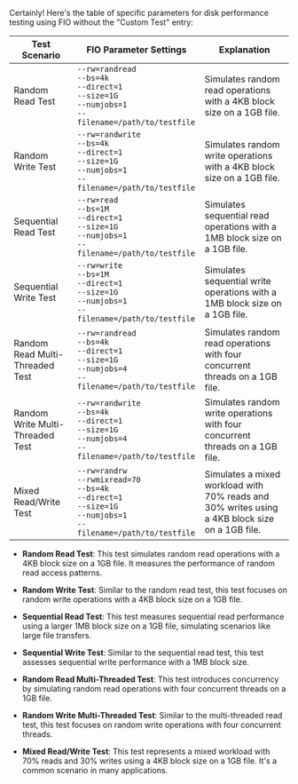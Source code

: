 Certainly! Here's the table of specific parameters for disk performance testing using FIO without the "Custom Test" entry:

| Test Scenario                    | FIO Parameter Settings                                       | Explanation                                                  |
| -------------------------------- | ------------------------------------------------------------ | ------------------------------------------------------------ |
| Random Read Test                 | `--rw=randread`<br>`--bs=4k`<br>`--direct=1`<br>`--size=1G`<br>`--numjobs=1`<br>`--filename=/path/to/testfile` | Simulates random read operations with a 4KB block size on a 1GB file. |
| Random Write Test                | `--rw=randwrite`<br>`--bs=4k`<br>`--direct=1`<br>`--size=1G`<br>`--numjobs=1`<br>`--filename=/path/to/testfile` | Simulates random write operations with a 4KB block size on a 1GB file. |
| Sequential Read Test             | `--rw=read`<br>`--bs=1M`<br>`--direct=1`<br>`--size=1G`<br>`--numjobs=1`<br>`--filename=/path/to/testfile` | Simulates sequential read operations with a 1MB block size on a 1GB file. |
| Sequential Write Test            | `--rw=write`<br>`--bs=1M`<br>`--direct=1`<br>`--size=1G`<br>`--numjobs=1`<br>`--filename=/path/to/testfile` | Simulates sequential write operations with a 1MB block size on a 1GB file. |
| Random Read Multi-Threaded Test  | `--rw=randread`<br>`--bs=4k`<br>`--direct=1`<br>`--size=1G`<br>`--numjobs=4`<br>`--filename=/path/to/testfile` | Simulates random read operations with four concurrent threads on a 1GB file. |
| Random Write Multi-Threaded Test | `--rw=randwrite`<br>`--bs=4k`<br>`--direct=1`<br>`--size=1G`<br>`--numjobs=4`<br>`--filename=/path/to/testfile` | Simulates random write operations with four concurrent threads on a 1GB file. |
| Mixed Read/Write Test            | `--rw=randrw`<br>`--rwmixread=70`<br>`--bs=4k`<br>`--direct=1`<br>`--size=1G`<br>`--numjobs=1`<br>`--filename=/path/to/testfile` | Simulates a mixed workload with 70% reads and 30% writes using a 4KB block size on a 1GB file. |

- **Random Read Test**: This test simulates random read operations with a 4KB block size on a 1GB file. It measures the performance of random read access patterns.

- **Random Write Test**: Similar to the random read test, this test focuses on random write operations with a 4KB block size on a 1GB file.

- **Sequential Read Test**: This test measures sequential read performance using a larger 1MB block size on a 1GB file, simulating scenarios like large file transfers.

- **Sequential Write Test**: Similar to the sequential read test, this test assesses sequential write performance with a 1MB block size.

- **Random Read Multi-Threaded Test**: This test introduces concurrency by simulating random read operations with four concurrent threads on a 1GB file.

- **Random Write Multi-Threaded Test**: Similar to the multi-threaded read test, this test focuses on random write operations with four concurrent threads.

- **Mixed Read/Write Test**: This test represents a mixed workload with 70% reads and 30% writes using a 4KB block size on a 1GB file. It's a common scenario in many applications.

